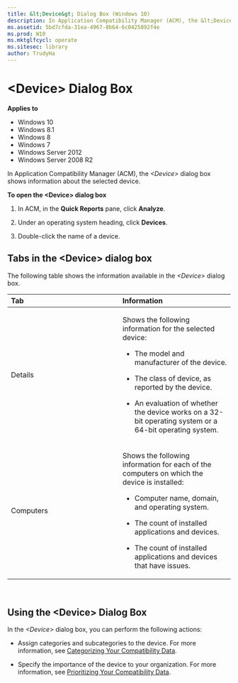 ```yaml
---
title: &lt;Device&gt; Dialog Box (Windows 10)
description: In Application Compatibility Manager (ACM), the &lt;Device&gt; dialog box shows information about the selected device.
ms.assetid: 5bd7cfda-31ea-4967-8b64-6c0425092f4e
ms.prod: W10
ms.mktglfcycl: operate
ms.sitesec: library
author: TrudyHa
---
```


# &lt;Device&gt; Dialog Box


**Applies to**

-   Windows 10
-   Windows 8.1
-   Windows 8
-   Windows 7
-   Windows Server 2012
-   Windows Server 2008 R2

In Application Compatibility Manager (ACM), the *&lt;Device&gt;* dialog box shows information about the selected device.

**To open the &lt;Device&gt; dialog box**

1.  In ACM, in the **Quick Reports** pane, click **Analyze**.

2.  Under an operating system heading, click **Devices**.

3.  Double-click the name of a device.

## Tabs in the &lt;Device&gt; dialog box


The following table shows the information available in the *&lt;Device&gt;* dialog box.

<table>
<colgroup>
<col width="50%" />
<col width="50%" />
</colgroup>
<thead>
<tr class="header">
<th align="left">Tab</th>
<th align="left">Information</th>
</tr>
</thead>
<tbody>
<tr class="odd">
<td align="left"><p>Details</p></td>
<td align="left"><p>Shows the following information for the selected device:</p>
<ul>
<li><p>The model and manufacturer of the device.</p></li>
<li><p>The class of device, as reported by the device.</p></li>
<li><p>An evaluation of whether the device works on a 32-bit operating system or a 64-bit operating system.</p></li>
</ul></td>
</tr>
<tr class="even">
<td align="left"><p>Computers</p></td>
<td align="left"><p>Shows the following information for each of the computers on which the device is installed:</p>
<ul>
<li><p>Computer name, domain, and operating system.</p></li>
<li><p>The count of installed applications and devices.</p></li>
<li><p>The count of installed applications and devices that have issues.</p></li>
</ul></td>
</tr>
</tbody>
</table>

 

## Using the &lt;Device&gt; Dialog Box


In the *&lt;Device&gt;* dialog box, you can perform the following actions:

-   Assign categories and subcategories to the device. For more information, see [Categorizing Your Compatibility Data](categorizing-your-compatibility-data.md).

-   Specify the importance of the device to your organization. For more information, see [Prioritizing Your Compatibility Data](prioritizing-your-compatibility-data.md).

 

 






